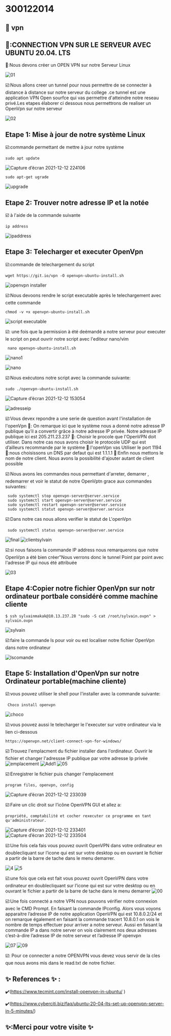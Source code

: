 # 300122014

## :roll_of_paper: vpn

## 🐳:CONNECTION VPN SUR LE SERVEUR AVEC UBUNTU 20.04. LTS

🥇:Nous devons créer un OPEN VPN sur notre Serveur Linux

![01](https://user-images.githubusercontent.com/71392439/146131678-456fd459-9b61-44e5-9cbf-4f432aaa7033.png)


☑️:Nous allons creer un tunnel pour nous permettre de se connecter à distance à distance sur notre serveur du college .ce tunnel est une application VPN Open sourfce qui vas permettre d'atteindre notre reseau privé.Les etapes élaborer ci dessous nous permettrons de realiser un OpenVpn sur notre serveur

![02](https://user-images.githubusercontent.com/71392439/146132735-56bb10f4-7fd1-480f-b126-5596c456fe4b.png)

## Etape 1: Mise à jour de notre système Linux

☑️:commande permettant de mettre à jour notre système

```
sudo apt update
```
![Capture d’écran 2021-12-12 224106](https://user-images.githubusercontent.com/71392439/146133668-88ee57fe-82b9-4afc-8f15-0c21308b55f3.png)

```
sudo apt-get ugrade
```
![upgrade](https://user-images.githubusercontent.com/71392439/146133807-5817ef63-1c61-452a-b0dd-5bdd5fe6b6ad.png)

## Etape 2: Trouver notre adresse IP et la notée

☑️ à l'aide de la commande suivante
```
ip address
```
![ipaddress](https://user-images.githubusercontent.com/71392439/146134073-6af6208d-adcb-4ab4-a468-cb8d337520d3.png)

## Etape 3: Telecharger et executer OpenVpn

☑️:commande de telechargement du script

```
wget https://git.io/vpn -O openvpn-ubuntu-install.sh
```

![openvpn installer](https://user-images.githubusercontent.com/71392439/146134533-414a7d54-a74b-4223-89ba-be291a8e57f8.png)


☑️:Nous devoons rendre le script executable après le telechargement avec cette commande

```
chmod -v +x openvpn-ubuntu-install.sh
```
![script executable](https://user-images.githubusercontent.com/71392439/146134755-4ad5675f-d5ae-4a1e-b95a-373bb233b2bd.png)


☑️: une fois que la permission à été deémandé a notre serveur pour executer le script on peut ouvrir notre script avec l'editeur nano/vim

```
 nano openvpn-ubuntu-install.sh
```
![nano1](https://user-images.githubusercontent.com/71392439/146135406-56e03ff2-bef8-4c7e-b920-3ce86ada2f36.png)

![nano](https://user-images.githubusercontent.com/71392439/146135188-4fb6ade1-973b-4425-9005-8d8f71167cb8.png)

☑️:Nous exécutons notre script avec la commande suivante:

```
sudo ./openvpn-ubuntu-install.sh
```
![Capture d’écran 2021-12-12 153054](https://user-images.githubusercontent.com/71392439/146136610-2b02f1eb-a7fd-4ebd-9071-54a09bb39b57.png)

![adresseip](https://user-images.githubusercontent.com/71392439/146137114-73fbe810-d245-4165-9de7-59c36cd9e529.png)




 ☑️:Vous devex repondre a une serie de question avant l'installation de l'openVpn
 🔖:  On remarque ici que le système nous a donné notre adresse IP publique qu’il a convertir grâce à notre adresse IP privée. Notre adresse IP publique ici est 205.211.23.237
 🔖: Choisir le procole que  l'OpenVPN doit utiliser. Dans notre cas nous avons choisir le protocole UDP qui est d’ailleurs recommande par le système
🔖:l'openVpn vas Utiliser le port 1194
🔖:nous choisissons un DNS par defaut qui est 1.1.1.1
🔖:Enfin nous mettons le nom de notre client. Nous avons la possibilité d'ajouter autant de client possible


☑️:Nous avons les commandes nous permettant d'arreter, demarrer , redemarrer et voir le statut de notre OpenVptn grace aux commandes suivantes:
```
 sudo systemctl stop openvpn-server@server.service
 sudo systemctl start openvpn-server@server.service
 sudo systemctl restart openvpn-server@server.service
 sudo systemctl statut openvpn-server@server.service
```
☑️:Dans notre cas nous allons verifier le statut de L'openVpn

```
 sudo systemctl status openvpn-server@server.service
```
![final](https://user-images.githubusercontent.com/71392439/146138657-d6c8146e-3f96-456a-9a0b-b297e2cc38c0.png)
![clientsylvain](https://user-images.githubusercontent.com/71392439/146138811-b04fb045-9007-43d7-9b6b-499166f7d5c0.png)

☑️:si nous faisons la commande IP address nous remarquerons que notre OpenVpn a été bien créer"Nous verrons donc le tunnel Point par point avec l'adresse IP qui nous été attribuée

![03](https://user-images.githubusercontent.com/71392439/146139823-79e4506d-721c-4836-84c1-c0ed462ef5b8.png)

## Etape 4:Copier notre fichier OpenVpn sur notr ordinateur portbale considéré comme machine cliente

```
$ ssh sylvainmakak@10.13.237.28 "sudo -S cat /root/sylvain.ovpn" > sylvain.ovpn
```
![sylvain](https://user-images.githubusercontent.com/71392439/146140554-d5c37a50-758f-4309-b804-6966af092d88.png)

☑️:faire la commande ls pour voir ou est localiser notre fichier OpenVpn dans notre ordinateur

![lscomande](https://user-images.githubusercontent.com/71392439/146140714-e94c788c-362d-4dd5-9b4c-b8ae9e4f95e7.png)
## Etape 5: Installation d'OpenVpn sur notre Ordinateur portable(machine cliente) 

☑️:vous pouvez utiliser le shell pour l'installer avec la commande suivante:
```
 Choco install openvpn
```
![choco](https://user-images.githubusercontent.com/71392439/146141553-033383ff-5bc5-4e93-b4c7-429486d3f9f9.png)


☑️:vous pouvez aussi le telecharger le l'executer sur votre ordinateur via le lien ci-dessous

```
https://openvpn.net/client-connect-vpn-for-windows/
```

☑️:Trouvez l'emplacment du fichier installer dans l'ordinateur. Ouvrir le fichier et changer l'adressse IP publique par votre adresse Ip privée
![emplacement](https://user-images.githubusercontent.com/71392439/146142169-207875c4-2773-45d6-9619-bc2f6c5e96fa.png)
![Add1](https://user-images.githubusercontent.com/71392439/146142740-b532a5c4-122e-4269-8ac9-abbfc0f8e8a7.png)
![05](https://user-images.githubusercontent.com/71392439/146152121-cfd1679f-f7ab-4088-b4e1-571bbcdb19fc.png)


☑️:Enregistrer le fichier puis changer l'emplacement
```
program files, openvpn, config
```
![Capture d’écran 2021-12-12 233039](https://user-images.githubusercontent.com/71392439/146143043-0103e623-1bf4-4aaa-9d47-1f20e594457e.png)


☑️:Faire un clic droit sur l’icône OpenVPN GUI et allez a:
```
propriété, comptabilité et cocher rexecuter ce programme en tant qu'administrateur.
```
![Capture d’écran 2021-12-12 233401](https://user-images.githubusercontent.com/71392439/146143301-dcafa7c6-008f-4515-91a4-2b87da4a3656.png)
![Capture d’écran 2021-12-12 233504](https://user-images.githubusercontent.com/71392439/146143351-a75a8829-e08e-49ae-892f-45ba49f34930.png)


☑️:Une fois cela fais vous pouvez ouvrit OpenVPN dans votre ordinateur en doublecliquant sur l’icone qui est sur votre desktop ou en ouvrant le fichier a partir de la barre de tache dans le menu demarrer.

![4](https://user-images.githubusercontent.com/71392439/146144038-281265f8-1465-4cd3-bb2e-c140c2eb6782.png)
![5](https://user-images.githubusercontent.com/71392439/146144187-738e7b7e-0479-4fad-a2aa-a31626351703.png)

☑️:une fois que cela est fait vous pouvez ouvrit OpenVPN dans votre ordinateur en doublecliquant sur l’icone qui est sur votre desktop ou en ouvrant le fichier a partir de la barre de tache dans le menu demarrer
![00](https://user-images.githubusercontent.com/71392439/146163007-0ab79dab-c68c-4978-a9b7-43814916bf91.png)

☑️:Une fois connecté a notre VPN nous pouvons vérifier notre connexion avec le CMD Prompt. En faisant la commande IPconfig. Alors vous voyons apparaitre l’adresse IP de notre application OpenVPN qui est 10.8.0.2/24 et on remarque également en faisant la commande tracert 10.8.0.1 on vois le nombre de temps effectuer pour arriver a notre serveur. Aussi en faisant la commande IP a dans notre server on vois clairement nos deux adresses c’est-à-dire l’adresse IP de notre serveur et l’adresse IP openvpn

![07](https://user-images.githubusercontent.com/71392439/146164150-412128a2-1b76-4a63-8f41-d4792ed6ebf4.png)
![09](https://user-images.githubusercontent.com/71392439/146164312-86a02634-1d86-417c-ba20-7f422d8cadda.png)

☑️:  Pour ce connecter a notre OPENVPN vous devez vous servir de la cles que nous avons mis dans le read.txt de notre fichier.


   
## :sparkles: References :sparkles: :

:heavy_check_mark:(https://www.tecmint.com/install-openvpn-in-ubuntu/ )

:heavy_check_mark:(https://www.cyberciti.biz/faq/ubuntu-20-04-lts-set-up-openvpn-server-in-5-minutes/)


## ✨:Merci pour votre visite ✨



